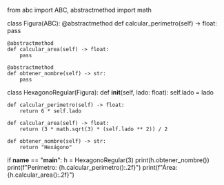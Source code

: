 from abc import ABC, abstractmethod
import math

class Figura(ABC):
    @abstractmethod
    def calcular_perimetro(self) -> float:
        pass

    @abstractmethod
    def calcular_area(self) -> float:
        pass

    @abstractmethod
    def obtener_nombre(self) -> str:
        pass

class HexagonoRegular(Figura):
    def __init__(self, lado: float):
        self.lado = lado

    def calcular_perimetro(self) -> float:
        return 6 * self.lado

    def calcular_area(self) -> float:
        return (3 * math.sqrt(3) * (self.lado ** 2)) / 2

    def obtener_nombre(self) -> str:
        return "Hexágono"

if __name__ == "__main__":
    h = HexagonoRegular(3)
    print(h.obtener_nombre())
    print(f"Perímetro: {h.calcular_perimetro():.2f}")
    print(f"Área: {h.calcular_area():.2f}")
